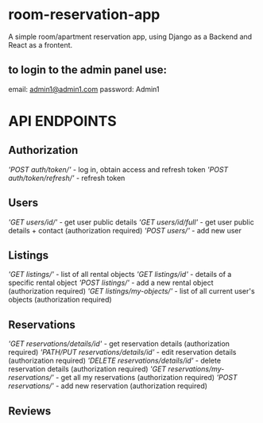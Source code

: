 # room-reservation-app
A simple room/apartment reservation app, using Django as a Backend and React as a frontent.

## to login to the admin panel use:
email: admin1@admin1.com
password: Admin1


# **API ENDPOINTS**

## Authorization
*'POST auth/token/'* - log in, obtain access and refresh token
*'POST auth/token/refresh/'* - refresh token 

## Users
*'GET users/id/'* - get user public details
*'GET users/id/full'* - get user public details + contact (authorization required)
*'POST users/'* - add new user 

## Listings
*'GET listings/'* - list of all rental objects
*'GET listings/id'* - details of a specific rental object
*'POST listings/'* - add a new rental object (authorization required)
*'GET listings/my-objects/'* - list of all current user's objects (authorization required)

## Reservations
*'GET reservations/details/id'* - get reservation details (authorization required)
*'PATH/PUT reservations/details/id'* - edit reservation details (authorization required)
*'DELETE reservations/details/id'* - delete reservation details (authorization required)
*'GET reservations/my-reservations/'* - get all my reservations (authorization required)
*'POST reservations/'* - add new reservation (authorization required)

## Reviews
